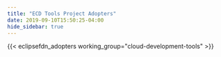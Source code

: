 ```yaml
---
title: "ECD Tools Project Adopters"
date: 2019-09-10T15:50:25-04:00
hide_sidebar: true
---
```


{{< eclipsefdn_adopters working_group="cloud-development-tools" >}}